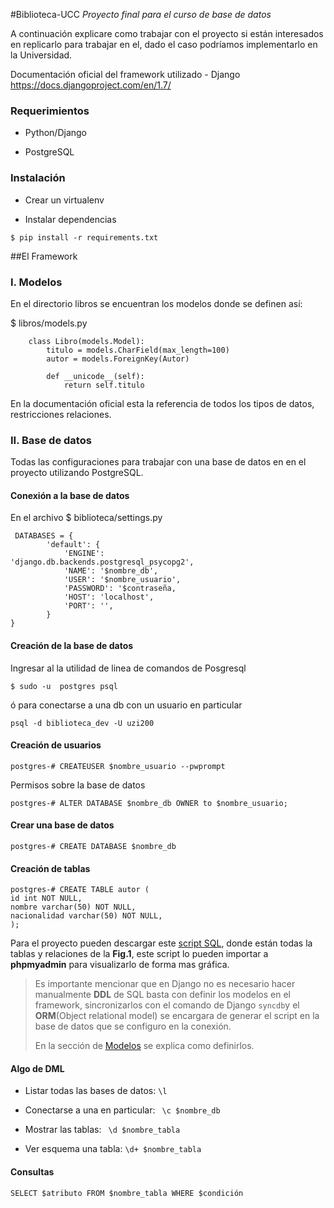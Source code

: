 #Biblioteca-UCC
_Proyecto final para el curso de base de datos_

A continuación explicare como trabajar con el proyecto si están interesados en replicarlo para trabajar en el, dado el caso podríamos implementarlo en la Universidad.

Documentación oficial del framework utilizado -  Django https://docs.djangoproject.com/en/1.7/

### Requerimientos
* Python/Django

* PostgreSQL
### Instalación
* Crear un  virtualenv

* Instalar dependencias 
```
$ pip install -r requirements.txt
```

##El Framework


### I. Modelos
En el directorio libros se encuentran los modelos donde se definen así:

$  libros/models.py

```
    class Libro(models.Model):
        titulo = models.CharField(max_length=100)
        autor = models.ForeignKey(Autor)
        
        def __unicode__(self):
            return self.titulo
```

En la documentación oficial esta la referencia de todos los tipos de datos, restricciones relaciones. 


### II. Base de datos

Todas las configuraciones  para trabajar con una base de datos en en el proyecto utilizando PostgreSQL.

#### Conexión a la base de datos

En el archivo 
$ biblioteca/settings.py
```
 DATABASES = {
        'default': {
            'ENGINE':                    'django.db.backends.postgresql_psycopg2',
            'NAME': '$nombre_db',
            'USER': '$nombre_usuario',
            'PASSWORD': '$contraseña,
            'HOST': 'localhost',
            'PORT': '',
        }   
}
```


#### Creación de la base de datos

Ingresar al la utilidad de linea de comandos de Posgresql

```
$ sudo -u  postgres psql
```
ó para conectarse a una db con un usuario en particular

```
psql -d biblioteca_dev -U uzi200
```

#### Creación de usuarios

```
postgres-# CREATEUSER $nombre_usuario --pwprompt
```

Permisos sobre la base de datos

```
postgres-# ALTER DATABASE $nombre_db OWNER to $nombre_usuario;
```

#### Crear una base de datos


```
postgres-# CREATE DATABASE $nombre_db
```

#### Creación de tablas

```
postgres-# CREATE TABLE autor (
id int NOT NULL,
nombre varchar(50) NOT NULL,
nacionalidad varchar(50) NOT NULL,
);
```
Para el proyecto pueden descargar este [script SQL](https://github.com/uzi200/biblioteca-django/blob/master/script_db.sql), donde están todas la tablas y relaciones de la **Fig.1**, este script lo pueden importar a __phpmyadmin__ para visualizarlo de forma mas gráfica.

> Es importante mencionar que en Django no es necesario hacer manualmente __DDL__ de SQL basta con definir los modelos en el framework, sincronizarlos con el comando de Django ```syncdb```y el __ORM__(Object relational model) se encargara de generar el script en la base de datos que se configuro en la conexión. 
> 
> En la sección de [Modelos](https://github.com/uzi200/biblioteca-django#i-modelos)  se explica como definirlos.


#### Algo de DML

- Listar todas las bases de datos: ```\l```
 
- Conectarse a una en particular:  ``` \c $nombre_db```
    
- Mostrar las tablas: ``` \d $nombre_tabla``` 

- Ver esquema una tabla: ```\d+ $nombre_tabla``` 

#### Consultas
```
SELECT $atributo FROM $nombre_tabla WHERE $condición
```

